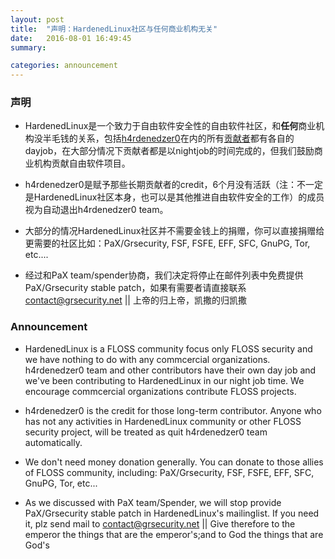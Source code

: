```yaml
---
layout: post
title:  "声明：HardenedLinux社区与任何商业机构无关"
date:   2016-08-01 16:49:45
summary: 

categories: announcement
---
```



### 声明

* HardenedLinux是一个致力于自由软件安全性的自由软件社区，和**任何**商业机构没半毛钱的关系，包括[h4rdenedzer0](http://hardenedlinux.org/about/)在内的所有[贡献者](http://hardenedlinux.org/about2/)都有各自的dayjob，在大部分情况下贡献者都是以nightjob的时间完成的，但我们鼓励商业机构贡献自由软件项目。

* h4rdenedzer0是赋予那些长期贡献者的credit，6个月没有活跃（注：不一定是HardenedLinux社区本身，也可以是其他推进自由软件安全的工作）的成员视为自动退出h4rdenedzer0 team。

* 大部分的情况HardenedLinux社区并不需要金钱上的捐赠，你可以直接捐赠给更需要的社区比如：PaX/Grsecurity, FSF, FSFE, EFF, SFC, GnuPG, Tor, etc....

* 经过和PaX team/spender协商，我们决定将停止在邮件列表中免费提供PaX/Grsecurity stable patch，如果有需要者请直接联系 contact@grsecurity.net || 上帝的归上帝，凯撒的归凯撒

### Announcement

* HardenedLinux is a FLOSS community focus only FLOSS security and we have nothing to do with any commcercial organizations. h4rdenedzer0 team and other contributors have their own day job and we've been contributing to HardenedLinux in our night job time. We encourage commcercial organizations contribute FLOSS projects.

* h4rdenedzer0 is the credit for those long-term contributor. Anyone who has not any activities in HardenedLinux community or other FLOSS security project, will be treated as quit h4rdenedzer0 team automatically.

* We don't need money donation generally. You can donate to those allies of FLOSS community, including: PaX/Grsecurity, FSF, FSFE, EFF, SFC, GnuPG, Tor, etc...

* As we discussed with PaX team/Spender, we will stop provide PaX/Grsecurity stable patch in HardenedLinux's mailinglist. If you need it, plz send mail to contact@grsecurity.net || Give therefore to the emperor the things that are the emperor's;and to God the things that are God's
